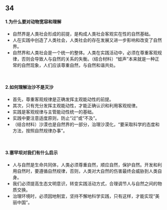 ##	34

####	1.为什么要对动物宽容和理解

*	自然界是人类社会形成的前提，是构成人类社会客观实在性的自然基础。
*	人在实践中创造了人类社会，人类社会的存在发展又进一步影响和改变了自然界。
*	自然界和人类社会是一个统一的整体。人类在实践活动中，必须在尊重客观规律，否则会导致人与自然的关系的失衡。（结合材料）“蛙声”本来就是一种正常的自然现象，人们应该尊重自然，与自然和谐共处。

<br/>

####	2.如何理解治沙不是灭沙

*	首先，尊重客观规律是正确发挥主观能动性的前提。
*	其次，只有充分发挥主观能动性，才能正确认识和利用客观规律。
*	实践是客观规律与主管能动性统一的基础。
*	实践中要注意适度原则，防止“过”或“不及”。
*	（结合材料）沙漠也是自然界的一部分，治理沙漠化，“要采取科学的态度和方法，按照自然规律办事”。

<br/>

####	3.塞罕坝对我们有什么启示

*	人与自然是生命共同体，人类必须尊重自然，顺应自然，保护自然。开发和利用自然时，要遵循自然规律，否则，人类对大自然的伤害最终会威胁到人类自身。
*	我们必须提高生态文明意识，转变实践活动方式，合理调节人与自然之间的物质交换。
*	治理环境时，必须因地制宜，坚持不懈地科学实践，只有这样，才能实现“美丽中国”。

<br/>

